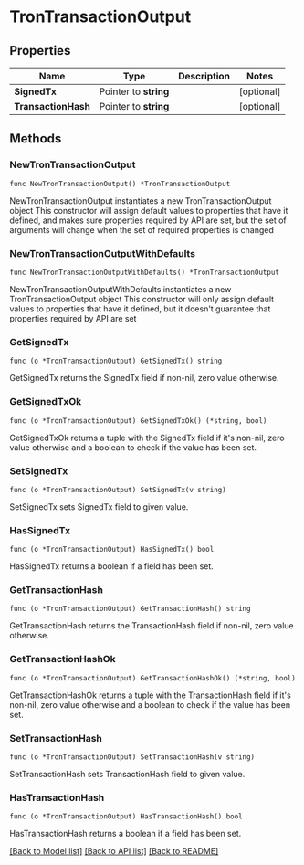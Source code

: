 # TronTransactionOutput

## Properties

Name | Type | Description | Notes
------------ | ------------- | ------------- | -------------
**SignedTx** | Pointer to **string** |  | [optional] 
**TransactionHash** | Pointer to **string** |  | [optional] 

## Methods

### NewTronTransactionOutput

`func NewTronTransactionOutput() *TronTransactionOutput`

NewTronTransactionOutput instantiates a new TronTransactionOutput object
This constructor will assign default values to properties that have it defined,
and makes sure properties required by API are set, but the set of arguments
will change when the set of required properties is changed

### NewTronTransactionOutputWithDefaults

`func NewTronTransactionOutputWithDefaults() *TronTransactionOutput`

NewTronTransactionOutputWithDefaults instantiates a new TronTransactionOutput object
This constructor will only assign default values to properties that have it defined,
but it doesn't guarantee that properties required by API are set

### GetSignedTx

`func (o *TronTransactionOutput) GetSignedTx() string`

GetSignedTx returns the SignedTx field if non-nil, zero value otherwise.

### GetSignedTxOk

`func (o *TronTransactionOutput) GetSignedTxOk() (*string, bool)`

GetSignedTxOk returns a tuple with the SignedTx field if it's non-nil, zero value otherwise
and a boolean to check if the value has been set.

### SetSignedTx

`func (o *TronTransactionOutput) SetSignedTx(v string)`

SetSignedTx sets SignedTx field to given value.

### HasSignedTx

`func (o *TronTransactionOutput) HasSignedTx() bool`

HasSignedTx returns a boolean if a field has been set.

### GetTransactionHash

`func (o *TronTransactionOutput) GetTransactionHash() string`

GetTransactionHash returns the TransactionHash field if non-nil, zero value otherwise.

### GetTransactionHashOk

`func (o *TronTransactionOutput) GetTransactionHashOk() (*string, bool)`

GetTransactionHashOk returns a tuple with the TransactionHash field if it's non-nil, zero value otherwise
and a boolean to check if the value has been set.

### SetTransactionHash

`func (o *TronTransactionOutput) SetTransactionHash(v string)`

SetTransactionHash sets TransactionHash field to given value.

### HasTransactionHash

`func (o *TronTransactionOutput) HasTransactionHash() bool`

HasTransactionHash returns a boolean if a field has been set.


[[Back to Model list]](../README.md#documentation-for-models) [[Back to API list]](../README.md#documentation-for-api-endpoints) [[Back to README]](../README.md)


